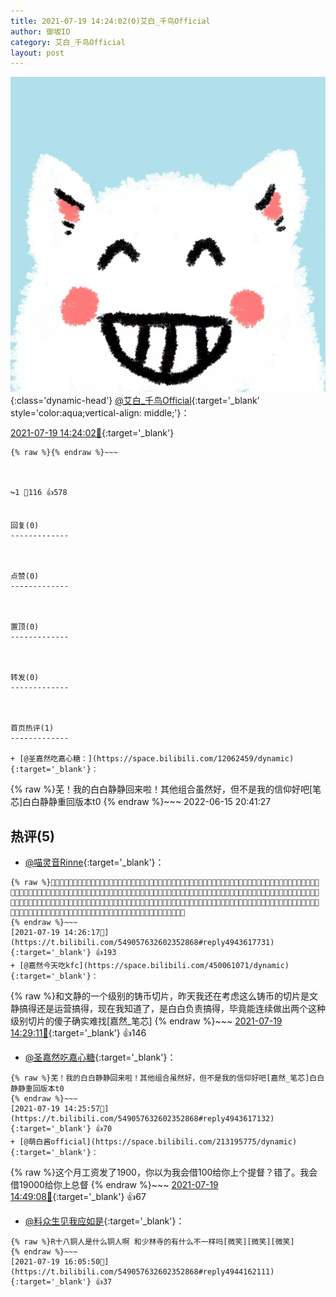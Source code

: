 ```yaml
---
title: 2021-07-19 14:24:02(0)艾白_千鸟Official
author: 御坂IO
category: 艾白_千鸟Official
layout: post
---
```


![img](/images/9ae8b9445fd0665cc014d9080156a45271be73c6.jpg){:class='dynamic-head'}
[@艾白_千鸟Official](https://space.bilibili.com/334537711/dynamic){:target='_blank' style='color:aqua;vertical-align: middle;'}：

[2021-07-19 14:24:02🔗](https://t.bilibili.com/549057632602352868){:target='_blank'}

~~~
{% raw %}{% endraw %}~~~



↪️1 💬116 👍578


回复(0)
-------------



点赞(0)
-------------



置顶(0)
-------------



转发(0)
-------------



首页热评(1)
-------------

+ [@圣嘉然吃嘉心糖：](https://space.bilibili.com/12062459/dynamic){:target='_blank'}：
~~~
{% raw %}芜！我的白白静静回来啦！其他组合虽然好，但不是我的信仰好吧[笔芯]白白静静重回版本t0
{% endraw %}~~~
2022-06-15 20:41:27


热评(5)
-------------

+ [@喵灵音Rinne](https://space.bilibili.com/329057087/dynamic){:target='_blank'}：
~~~
{% raw %}👩🏻‍🦲👩🏻‍🦲👩🏻‍🦲👩🏻‍🦲👩🏻‍🦲👩🏻‍🦲👩🏻‍🦲👩🏻‍🦲👩🏻‍🦲👩🏻‍🦲👩🏻‍🦲👩🏻‍🦲👩🏻‍🦲👩🏻‍🦲👩🏻‍🦲👩🏻‍🦲👩🏻‍🦲👩🏻‍🦲👩🏻‍🦲👩🏻‍🦲👩🏻‍🦲👩🏻‍🦲👩🏻‍🦲👩🏻‍🦲👩🏻‍🦲👩🏻‍🦲👩🏻‍🦲👩🏻‍🦲👩🏻‍🦲👩🏻‍🦲👩🏻‍🦲👩🏻‍🦲👩🏻‍🦲👩🏻‍🦲👩🏻‍🦲👩🏻‍🦲👩🏻‍🦲👩🏻‍🦲👩🏻‍🦲👩🏻‍🦲👩🏻‍🦲👩🏻‍🦲👩🏻‍🦲👩🏻‍🦲👩🏻‍🦲👩🏻‍🦲👩🏻‍🦲👩🏻‍🦲👩🏻‍🦲👩🏻‍🦲👩🏻‍🦲👩🏻‍🦲👩🏻‍🦲👩🏻‍🦲👩🏻‍🦲👩🏻‍🦲👩🏻‍🦲👩🏻‍🦲👩🏻‍🦲👩🏻‍🦲👩🏻‍🦲👩🏻‍🦲👩🏻‍🦲👩🏻‍🦲👩🏻‍🦲👩🏻‍🦲👩🏻‍🦲👩🏻‍🦲👩🏻‍🦲👩🏻‍🦲👩🏻‍🦲👩🏻‍🦲👩🏻‍🦲👩🏻‍🦲👩🏻‍🦲👩🏻‍🦲👩🏻‍🦲👩🏻‍🦲👩🏻‍🦲
{% endraw %}~~~
[2021-07-19 14:26:17🔗](https://t.bilibili.com/549057632602352868#reply4943617731){:target='_blank'} 👍193
+ [@嘉然今天吃kfc](https://space.bilibili.com/450061071/dynamic){:target='_blank'}：
~~~
{% raw %}和文静的一个级别的铸币切片，昨天我还在考虑这么铸币的切片是文静搞得还是运营搞得，现在我知道了，是白白负责搞得，毕竟能连续做出两个这种级别切片的傻子确实难找[嘉然_笔芯]
{% endraw %}~~~
[2021-07-19 14:29:11🔗](https://t.bilibili.com/549057632602352868#reply4943632889){:target='_blank'} 👍146
+ [@圣嘉然吃嘉心糖](https://space.bilibili.com/12062459/dynamic){:target='_blank'}：
~~~
{% raw %}芜！我的白白静静回来啦！其他组合虽然好，但不是我的信仰好吧[嘉然_笔芯]白白静静重回版本t0
{% endraw %}~~~
[2021-07-19 14:25:57🔗](https://t.bilibili.com/549057632602352868#reply4943617132){:target='_blank'} 👍70
+ [@萌白酱official](https://space.bilibili.com/213195775/dynamic){:target='_blank'}：
~~~
{% raw %}这个月工资发了1900，你以为我会借100给你上个提督？错了。我会借19000给你上总督
{% endraw %}~~~
[2021-07-19 14:49:08🔗](https://t.bilibili.com/549057632602352868#reply4943746703){:target='_blank'} 👍67
+ [@料众生见我应如是](https://space.bilibili.com/12208899/dynamic){:target='_blank'}：
~~~
{% raw %}R十八铜人是什么铜人啊 和少林寺的有什么不一样吗[微笑][微笑][微笑]
{% endraw %}~~~
[2021-07-19 16:05:50🔗](https://t.bilibili.com/549057632602352868#reply4944162111){:target='_blank'} 👍37


